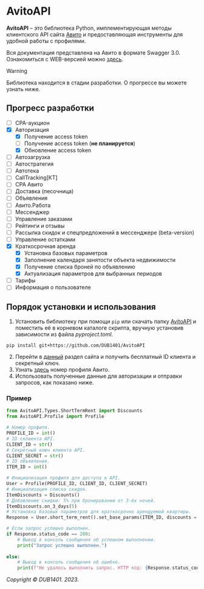 # AvitoAPI
**AvitoAPI** – это библиотека Python, имплементирующая методы клиентского API сайта [Авито](https://www.avito.ru/) и предоставляющая инструменты для удобной работы с профилями.

Вся документация представлена на Авито в формате Swagger 3.0. Ознакомиться с WEB-версией можно [здесь](https://developers.avito.ru/api-catalog/user/documentation).

> [!WARNING]  
> Библиотека находится в стадии разработки. О прогрессе вы можете узнать ниже.

## Прогресс разработки
- [ ] CPA-аукцион
- [x] Авторизация
	- [x] Получение access token
	- [ ] Получение access token (**не планируется**)
	- [x] Обновление access token
- [ ] Автозагрузка
- [ ] Автостратегия
- [ ] Автотека
- [ ] CallTracking\[КТ\]
- [ ] CPA Авито
- [ ] Доставка (песочница)
- [ ] Объявления
- [ ] Авито.Работа
- [ ] Мессенджер
- [ ] Управление заказами
- [ ] Рейтинги и отзывы
- [ ] Рассылка скидок и спецпредложений в мессенджере (beta-version)
- [ ] Управление остатками
- [x] Краткосрочная аренда
	- [x] Установка базовых параметров
	- [x] Заполнение календаря занятости объекта недвижимости 
	- [x] Получение списка броней по объявлению
	- [x] Актуализация параметров для выбранных периодов
- [ ] Тарифы
- [ ] Информация о пользователе

## Порядок установки и использования
1. Установить библиотеку при помощи `pip` или скачать папку [AvitoAPI](https://github.com/DUB1401/AvitoAPI/tree/main/src) и поместить её в корневом каталоге скрипта, вручную установив зависимости из файла _pyproject.toml_.
```
pip install git+https://github.com/DUB1401/AvitoAPI
```
2. Перейти в [данный](https://www.avito.ru/professionals/api) раздел сайта и получить бесплатный ID клиента и секретный ключ.
3. Узнать [здесь](https://www.avito.ru/profile/basic) номер профиля Авито.
4. Использовать полученные данные для авторизации и отправки запросов, как показано ниже.

### Пример
```Python
from AvitoAPI.Types.ShortTermRent import Discounts
from AvitoAPI.Profile import Profile

# Номер профиля.
PROFILE_ID = int()
# ID склиента API.
CLIENT_ID = str()
# Секретный ключ клиента API.
CLIENT_SECRET = str()
# ID объявления.
ITEM_ID = int()

# Инициализация профиля для доступа к API.
User = Profile(PROFILE_ID, CLIENT_ID, CLIENT_SECRET)
# Инициализация списка скидок.
ItemDiscounts = Discounts()
# Добавление скидки: 5% при бронировании от 3-ёх ночей.
ItemDiscounts.on_3_days(5)
# Установка базовых параметров для краткосрочно арендуемой квартиры.
Response = User.short_term_rent().set_base_params(ITEM_ID, discounts = ItemDiscounts, night_price = 3500)

# Если запрос успешно выполнен.
if Response.status_code == 200:
	# Вывод в консоль сообщения об успешном выполнении.
	print("Запрос успешно выполнен.")
	
else:
	# Вывод в консоль сообщения об ошибке.
	print(f"Не удалось выполнить запрос. HTTP код: {Response.status_code}.")
```

_Copyright © DUB1401. 2023._
